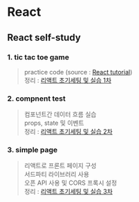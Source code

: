 # React
## React self-study 

### 1. tic tac toe game

>practice code (source : [React tutorial](https://reactjs.org/tutorial/tutorial.html))  
>정리 : [리액트 초기세팅 및 실습 1차](https://kline1103.tistory.com/55?category=426769)

### 2. compnent test

>컴포넌트간 데이터 흐름 실습  
>props, state 및 이벤트   
>정리 : [리액트 초기세팅 및 실습 2차](https://kline1103.tistory.com/65?category=426769)    


### 3. simple page

>리액트로 프론트 페이지 구성  
>서드파티 라이브러리 사용  
>오픈 API 사용 및 CORS 프록시 설정  
>정리 : [리액트 초기세팅 및 실습 3차](https://kline1103.tistory.com/67?category=426769)
